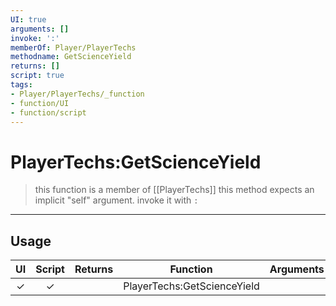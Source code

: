 ```yaml
---
UI: true
arguments: []
invoke: ':'
memberOf: Player/PlayerTechs
methodname: GetScienceYield
returns: []
script: true
tags:
- Player/PlayerTechs/_function
- function/UI
- function/script
---
```

# PlayerTechs:GetScienceYield
> this function is a member of [[PlayerTechs]]
> this method expects an implicit "self" argument. invoke it with `:`
-----
## Usage
|  UI | Script | Returns | Function | Arguments |
|:---:|:------:|-------:|:--------:|:---------|
|✓|✓||PlayerTechs:GetScienceYield||

